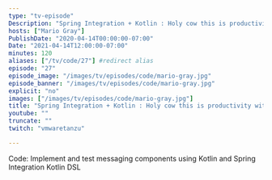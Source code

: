 ```yaml
---
type: "tv-episode"
Description: "Spring Integration + Kotlin : Holy cow this is productivity’ with Mario Gray"
hosts: ["Mario Gray"]
PublishDate: "2020-04-14T00:00:00-07:00"
Date: "2021-04-14T12:00:00-07:00"
minutes: 120
aliases: ["/tv/code/27"] #redirect alias
episode: "27"
episode_image: "/images/tv/episodes/code/mario-gray.jpg"
episode_banner: "/images/tv/episodes/code/mario-gray.jpg"
explicit: "no"
images: ["/images/tv/episodes/code/mario-gray.jpg"]
title: "Spring Integration + Kotlin : Holy cow this is productivity with Mario Gray"
youtube: ""
truncate: ""
twitch: "vmwaretanzu"

---
```


Code: Implement and test messaging components using Kotlin and Spring Integration Kotlin DSL